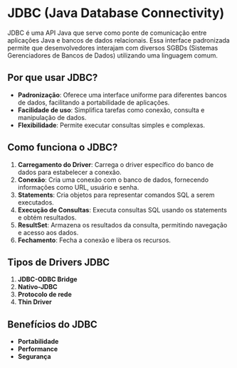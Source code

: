 # JDBC (Java Database Connectivity)

JDBC é uma API Java que serve como ponte de comunicação entre aplicações Java e bancos de dados relacionais. Essa interface padronizada permite que desenvolvedores interajam com diversos SGBDs (Sistemas Gerenciadores de Bancos de Dados) utilizando uma linguagem comum.

## Por que usar JDBC?

- **Padronização**: Oferece uma interface uniforme para diferentes bancos de dados, facilitando a portabilidade de aplicações.
- **Facilidade de uso**: Simplifica tarefas como conexão, consulta e manipulação de dados.
- **Flexibilidade**: Permite executar consultas simples e complexas.

## Como funciona o JDBC?

1. **Carregamento do Driver**: Carrega o driver específico do banco de dados para estabelecer a conexão.
2. **Conexão**: Cria uma conexão com o banco de dados, fornecendo informações como URL, usuário e senha.
3. **Statements**: Cria objetos para representar comandos SQL a serem executados.
4. **Execução de Consultas**: Executa consultas SQL usando os statements e obtém resultados.
5. **ResultSet**: Armazena os resultados da consulta, permitindo navegação e acesso aos dados.
6. **Fechamento**: Fecha a conexão e libera os recursos.

## Tipos de Drivers JDBC

1. **JDBC-ODBC Bridge**  
2. **Nativo-JDBC**  
3. **Protocolo de rede**  
4. **Thin Driver**  

## Benefícios do JDBC

- **Portabilidade**
- **Performance**
- **Segurança**
